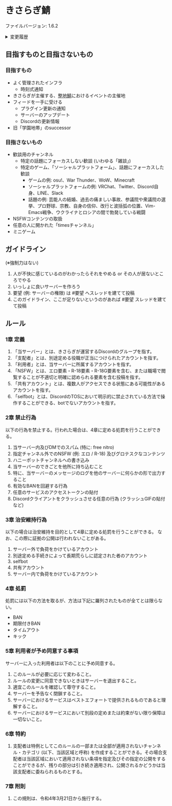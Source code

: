 # きさらぎ鯖
ファイルバージョン: 1.6.2

<details>
  <summary>変更履歴</summary>
 
## 変更履歴
(NOTE: 古い履歴は https://gist.github.com/KisaragiEffective/6ae146c77689a2626205abb820f115f3/revisions を見ること)

### 1.7.0 (2022-06-28)
* 目指すものと目指さないものを追加

### 1.6.2 (2022-06-28)
* 変更履歴が長かったので折りたたむ

### 1.6.1 (2022-06-28)
* 日本語の意味が通らない部分を修正

### 1.6.0 (2022-03-20)
* 形式を章立てに変更
* §4の新設
* §2.4.1の新設
* §3.5の新設
* §5.{4,5,6}の新設
* §6.1の文言変更

### 1.5 (2021-12-09)
* 禁止行為に以下のことを追加
  * 任意のサービスのアクセストークンの貼付
  * Discordクライアントをクラッシュさせる任意の行為
* 事前BAN対象に共有アカウントを追加

### 1.4 (2021-11-23)
* selfbotの禁止
* CHANGELOG.mdの見出しレベルを修正

### 1.3.1 (2021-10-30)
* 文章の表現の変更

### 1.3 (2021-10-23)
* 治安維持を目的としたBANの規定
* BANを回避する行為をBAN対象に追加

### 1.2 (2021-10-09)
* 箇条書きが崩壊しているのを修正したつもりだったのに治ってなかったので箇条書きをネストするのをやめる

### 1.1 (2021-10-09)
* 箇条書きが崩壊しているのを修正

### 1.0 (2021-09-08)
* 初版

</details>

## 目指すものと目指さないもの
### 目指すもの
* よく管理されたインフラ
  * 時刻式通知
* きさらぎが主催する、[整地鯖]()におけるイベントの主催地
* フィードを一手に受ける
  * プラグイン更新の通知
  * サーバーのアップデート
  * Discordの更新情報
* 旧「学園地帯」のsuccessor

### 目指さないもの
* 歓談用のチャンネル
  * 特定の話題にフォーカスしない歓談 (いわゆる「雑談」)
  * 特定のゲーム、「ソーシャルプラットフォーム」、話題にフォーカスした歓談
    * ゲームの例: osu!、War Thunder、WoW、Minecraft
    * ソーシャルプラットフォームの例: VRChat、Twitter、Discord自身、LINE、Slack
    * 話題の例: 芸能人の結婚、過去の痛ましい事故、参議院や衆議院の選挙、プロ野球、宗教、自身の信仰、改行と波括弧の位置、Vim-Emacs戦争、ウクライナとロシアの間で勃発している戦闘
* NSFWコンテンツの取扱
* 任意の人に開かれた「timesチャンネル」
* ミニゲーム

## ガイドライン
(※強制力はない)
1. 人が不快に感じているのがわかったらそれをやめる or その人が居ないところでやる
1. いっしょに良いサーバーを作ろう
1. 要望 (例: サーバーの権限) は #要望 へスレッドを建てて投稿
1. このガイドライン、ここが足りないというのがあれば #要望 スレッドを建てて投稿

## ルール
### 1章 定義
1. 「当サーバー」とは、きさらぎが運営するDiscordのグループを指す。
1. 「支配者」とは、別途定める役職が正当につけられたアカウントを指す。
2. 「利用者」とは、当サーバーに所属するアカウントを指す。
3. 「NSFW」とは、エロ要素・R-18要素・R-18G要素を含む、または職場で閲覧することが不適切と明確に認められる要素を含む投稿を指す。
4. 「共有アカウント」とは、複数人がアクセスできる状態にある可能性があるアカウントを指す。
5. 「selfbot」とは、DiscordのTOSにおいて明示的に禁止されている方法で操作することができる、botでないアカウントを指す。

### 2章 禁止行為
以下の行為を禁止する。行われた場合は、4章に定める処罰を行うことができる。

1. 当サーバー内及びDMでのスパム (特に: free nitro)
2. 指定チャンネル外でのNSFW (例: エロ / R-18) 及びグロテスクなコンテンツ
3. ハニーポットチャンネルへの書き込み
4. 当サーバーのできごとを他所に持ち込むこと
  1. 特に、当サーバーのメッセージのログを他のサーバーに何らかの形で出力すること 
6. 有効なBANを回避する行為
7. 任意のサービスのアクセストークンの貼付
8. Discordクライアントをクラッシュさせる任意の行為 (クラッシュGIFの貼付など)

### 3章 治安維持行為
以下の場合は治安維持を目的として4章に定める処罰を行うことができる。
なお、この際に証拠の公開は行われないことがある。

1. サーバー外で負荷をかけているアカウント
2. 別途定める手続きによって長期荒らしに認定された者のアカウント
3. selfbot
4. 共有アカウント
5. サーバー内で負荷をかけているアカウント

### 4章 処罰
処罰には以下の方法を取るが、方法は下記に羅列されたものが全てとは限らない。
* BAN
* 期限付きBAN
* タイムアウト
* キック

### 5章 利用者が予め同意する事項
サーバーに入った利用者は以下のことに予め同意する。
1. このルールが必要に応じて変わること。
2. ルールの変更に同意できないときはサーバーを退出すること。
3. 適宜このルールを確認して尊守すること。
4. サーバーを予告なく閉鎖すること。
5. サーバーにおけるサービスはベストエフォートで提供されるものであると理解すること。
6. サーバーにおけるサービスにおいて別段の定めまたは約束がない限り保障は一切ないこと。

### 6章 特約
1. 支配者は特例としてこのルールの一部または全部が適用されないチャンネル・カテゴリ (以下、当該区域と呼称) を作成することができる。その場合支配者は当該区域において適用されない条項を指定及びその指定の公開をすることができるが、残りの部分は引き続き適用され、公開されるかどうかは当該支配者に委ねられるものとする。

### 7章 附則
1. この規則は、令和4年3月21日から施行する。
